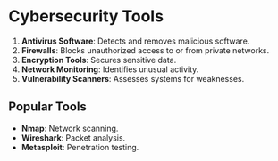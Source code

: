 # Cybersecurity Tools
1. **Antivirus Software**: Detects and removes malicious software.
2. **Firewalls**: Blocks unauthorized access to or from private networks.
3. **Encryption Tools**: Secures sensitive data.
4. **Network Monitoring**: Identifies unusual activity.
5. **Vulnerability Scanners**: Assesses systems for weaknesses.

## Popular Tools
- **Nmap**: Network scanning.
- **Wireshark**: Packet analysis.
- **Metasploit**: Penetration testing.
